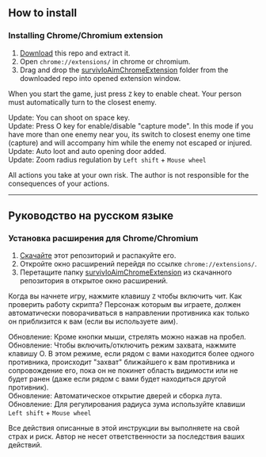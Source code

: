 ## How to install
### Installing Chrome/Chromium extension
1. [Download](https://github.com/w3x731/survivIoAim/archive/master.zip) this repo and extract it.
2. Open `chrome://extensions/` in chrome or chromium.
3. Drag and drop the [survivIoAimChromeExtension](https://github.com/w3x731/survivIoAim/tree/master/survivIoAimChromeExtension) folder from the downloaded repo into opened extension window.

When you start the game, just press `Z` key to enable cheat. Your person must automatically turn to the closest enemy.  

Update: You can shoot on space key.  
Update: Press O key for enable/disable "capture mode". In this mode if you have more than one enemy near you, its switch to closest enemy one time (capture) and will accompany him while the enemy not escaped or injured.  
Update: Auto loot and auto opening door added.  
Update: Zoom radius regulation by `Left shift` + `Mouse wheel`  

All actions you take at your own risk. The author is not responsible for the consequences of your actions.

---
## Руководство на русском языке
### Установка расширения для Chrome/Chromium
1. [Скачайте](https://github.com/w3x731/survivIoAim/archive/master.zip) этот репозиторий и распакуйте его.
1. Откройте окно расширений перейдя по ссылке `chrome://extensions/`.
2. Перетащите папку [survivIoAimChromeExtension](https://github.com/w3x731/survivIoAim/tree/master/survivIoAimChromeExtension) из скачанного репозитория в открытое окно расширений.

Когда вы начнете игру, нажмите клавишу `Z` чтобы включить чит. Как проверить работу скрипта? Персонаж которым вы играете, должен автоматически поворачиваться в направлении противника как только он приблизится к вам (если вы используете аим).  

Обновление: Кроме кнопки мыши, стрелять можно нажав на пробел.  
Обновление: Чтобы включить/отключить режим захвата, нажмите клавишу O. В этом режиме, если рядом с вами находится более одного противника, происходит "захват" ближайшего к вам противника и сопровождение его, пока он не покинет область видимости или не будет ранен (даже если рядом с вами будет находиться другой противник).  
Обновление: Автоматическое открытие дверей и сборка лута.  
Обновление: Для регулирования радиуса зума используйте клавиши `Left shift` + `Mouse wheel`  

Все действия описанные в этой инструкции вы выполняете на свой страх и риск. Автор не несет ответственности за последствия ваших действий.